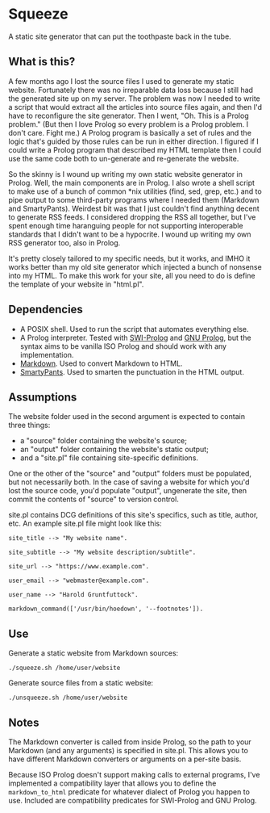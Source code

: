 # Squeeze

A static site generator that can put the toothpaste back in the tube.

## What is this?

A few months ago I lost the source files I used to generate my static website. Fortunately there was no irreparable data loss because I still had the generated site up on my server. The problem was now I needed to write a script that would extract all the articles into source files again, and then I'd have to reconfigure the site generator. Then I went, "Oh. This is a Prolog problem." (But then I love Prolog so every problem is a Prolog problem. I don't care. Fight me.) A Prolog program is basically a set of rules and the logic that's guided by those rules can be run in either direction. I figured if I could write a Prolog program that described my HTML template then I could use the same code both to un-generate and re-generate the website.

So the skinny is I wound up writing my own static website generator in Prolog. Well, the main components are in Prolog. I also wrote a shell script to make use of a bunch of common \*nix utilities (find, sed, grep, etc.) and to pipe output to some third-party programs where I needed them (Markdown and SmartyPants). Weirdest bit was that I just couldn't find anything decent to generate RSS feeds. I considered dropping the RSS all together, but I've spent enough time haranguing people for not supporting interoperable standards that I didn't want to be a hypocrite. I wound up writing my own RSS generator too, also in Prolog.

It's pretty closely tailored to my specific needs, but it works, and IMHO it works better than my old site generator which injected a bunch of nonsense into my HTML. To make this work for your site, all you need to do is define the template of your website in "html.pl".

## Dependencies

* A POSIX shell. Used to run the script that automates everything else.
* A Prolog interpreter. Tested with [SWI-Prolog](https://www.swi-prolog.org/) and [GNU Prolog](http://www.ohloh.net/p/gprolog), but the syntax aims to be vanilla ISO Prolog and should work with any implementation.
* [Markdown](https://daringfireball.net/projects/markdown/). Used to convert Markdown to HTML.
* [SmartyPants](https://daringfireball.net/projects/smartypants/). Used to smarten the punctuation in the HTML output.

## Assumptions

The website folder used in the second argument is expected to contain three things:

* a "source" folder containing the website's source;
* an "output" folder containing the website's static output;
* and a "site.pl" file containing site-specific definitions.

One or the other of the "source" and "output" folders must be populated, but not necessarily both. In the case of saving a website for which you'd lost the source code, you'd populate "output", ungenerate the site, then commit the contents of "source" to version control.

site.pl contains DCG definitions of this site's specifics, such as title, author, etc. An example site.pl file might look like this:

	site_title --> "My website name".

	site_subtitle --> "My website description/subtitle".

	site_url --> "https://www.example.com".

	user_email --> "webmaster@example.com".

	user_name --> "Harold Gruntfuttock".

	markdown_command(['/usr/bin/hoedown', '--footnotes']).

## Use

Generate a static website from Markdown sources:

	./squeeze.sh /home/user/website

Generate source files from a static website:

	./unsqueeze.sh /home/user/website

## Notes

The Markdown converter is called from inside Prolog, so the path to your Markdown (and any arguments) is specified in site.pl. This allows you to have different Markdown converters or arguments on a per-site basis.

Because ISO Prolog doesn't support making calls to external programs, I've implemented a compatibility layer that allows you to define the `markdown_to_html` predicate for whatever dialect of Prolog you happen to use. Included are compatibility predicates for SWI-Prolog and GNU Prolog.
